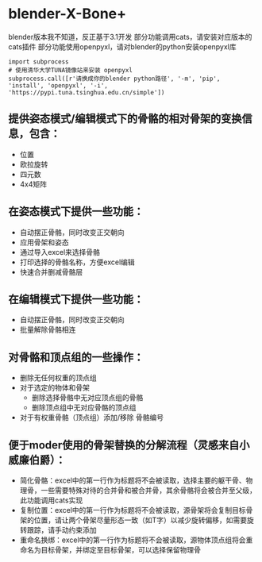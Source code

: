 # blender-X-Bone+
blender版本我不知道，反正基于3.1开发
部分功能调用cats，请安装对应版本的cats插件
部分功能使用openpyxl，请对blender的python安装openpyxl库
```
import subprocess
# 使用清华大学TUNA镜像站来安装 openpyxl
subprocess.call([r'请换成你的blender python路径', '-m', 'pip', 'install', 'openpyxl', '-i', 'https://pypi.tuna.tsinghua.edu.cn/simple'])
```
## 提供姿态模式/编辑模式下的骨骼的相对骨架的变换信息，包含：
- 位置
- 欧拉旋转
- 四元数
- 4x4矩阵

## 在姿态模式下提供一些功能：
- 自动摆正骨骼，同时改变正交朝向
- 应用骨架和姿态
- 通过导入excel来选择骨骼
- 打印选择的骨骼名称，方便excel编辑
- 快速合并删减骨骼层

## 在编辑模式下提供一些功能：
- 自动摆正骨骼，同时改变正交朝向
- 批量解除骨骼相连

## 对骨骼和顶点组的一些操作：
- 删除无任何权重的顶点组
- 对于选定的物体和骨架
  - 删除选择骨骼中无对应顶点组的骨骼
  - 删除顶点组中无对应骨骼的顶点组
- 对于有权重骨骼（顶点组）添加/移除 骨骼编号

## 便于moder使用的骨架替换的分解流程（灵感来自小威廉伯爵）：
- 简化骨骼：excel中的第一行作为标题将不会被读取，选择主要的躯干骨、物理骨，一些需要特殊对待的合并骨和被合并骨，其余骨骼将会被合并至父级，此功能调用cats实现
- 复制位置：excel中的第一行作为标题将不会被读取，源骨架将会复制目标骨架的位置，请让两个骨架尽量形态一致（如T字）以减少旋转偏移，如需要旋转跟踪，请手动约束添加
- 重命名换绑：excel中的第一行作为标题将不会被读取，源物体顶点组将会重命名为目标骨架，并绑定至目标骨架，可以选择保留物理骨
